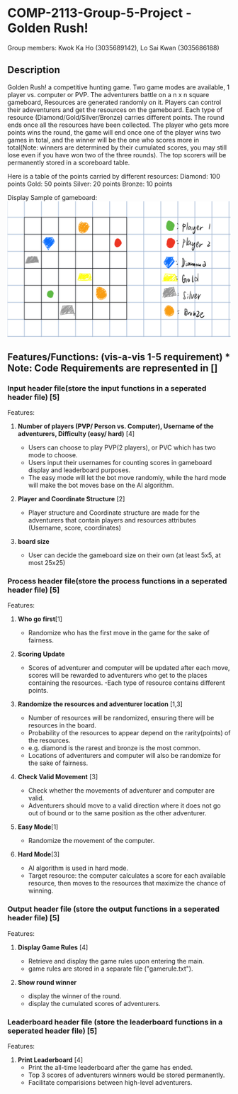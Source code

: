 # COMP-2113-Group-5-Project -Golden Rush!

Group members: Kwok Ka Ho (3035689142), Lo Sai Kwan (3035686188)

## Description
Golden Rush! a competitive hunting game. Two game modes are available, 1 player vs. computer or PVP. The adventurers battle on a n x n square gameboard, Resources are generated randomly on it. Players can control their adeventurers and get the resources on the gameboard. Each type of resource (Diamond/Gold/Silver/Bronze) carries different points. The round ends once all the resources have been collected. The player who gets more points wins the round, the game will end once one of the player wins two games in total, and the winner will be the one who scores more in total(Note: winners are determined by their cumulated scores, you may still lose even if you have won two of the three rounds). The top scorers will be permanently stored in a scoreboard table.

Here is a table of the points carried by different resources:
Diamond: 100 points
Gold: 50 points
Silver: 20 points
Bronze: 10 points

Display Sample of gameboard:
![image](Display_view.png)

## Features/Functions: (vis-a-vis 1-5 requirement) * Note: Code Requirements are represented in []

### Input header file(store the input functions in a seperated header file) [5]
   Features:
1) **Number of players (PVP/ Person vs. Computer), Username of the adventurers, Difficulty (easy/ hard)** [4]
     - Users can choose to play PVP(2 players), or PVC which has two mode to choose. 
     - Users input their usernames for counting scores in gameboard display and leaderboard purposes.
     - The easy mode will let the bot move randomly, while the hard mode will make the bot moves base on the AI algorithm.

2) **Player and Coordinate Structure** [2]
     - Player structure and Coordinate structure are made for the adventurers that contain players and resources attributes (Username, score, coordinates)
     
4) **board size** 
     - User can decide the gameboard size on their own (at least 5x5, at most 25x25)

### Process header file(store the process functions in a seperated header file) [5]
   Features:
1) **Who go first**[1]
     - Randomize who has the first move in the game for the sake of fairness.
     
2) **Scoring Update**
     - Scores of adventurer and computer will be updated after each move, scores will be rewarded to adventurers who get to the places containing the resources.
     -Each type of resource contains different points.
     
3) **Randomize the resources and adventurer location** [1,3]
     - Number of resources will be randomized, ensuring there will be resources in the board.
     - Probability of the resources to appear depend on the rarity(points) of the resources.
     - e.g. diamond is the rarest and bronze is the most common.
     - Locations of adventurers and computer will also be randomize for the sake of fairness.
     
4) **Check Valid Movement** [3]
     - Check whether the movements of adventurer and computer are valid.
     - Adventurers should move to a valid direction where it does not go out of bound or to the same position as the other adventurer.

5) **Easy Mode**[1]
     - Randomize the movement of the computer.
 
6) **Hard Mode**[3]
     - AI algorithm is used in hard mode.
     - Target resource: the computer calculates a score for each available resource, then moves to the resources that maximize the chance of winning.
     
     
### Output header file (store the output functions in a seperated header file) [5]
   Features:
1) **Display Game Rules** [4]
     - Retrieve and display the game rules upon entering the main.
     - game rules are stored in a separate file ("gamerule.txt").

2) **Show round winner**
     - display the winner of the round.
     - display the cumulated scores of adventurers.

### Leaderboard header file (store the leaderboard functions in a seperated header file) [5]
   Features:
1) **Print Leaderboard** [4]
     - Print the all-time leaderboard after the game has ended.
     - Top 3 scores of adventurers winners would be stored permanently.  
     - Facilitate comparisions between high-level adventurers.
    
